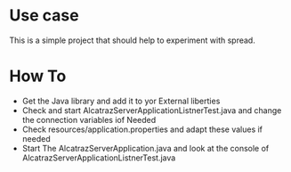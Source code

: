 # Use case
This is a simple project that should help to experiment with spread.

# How To 

- Get the Java library and add it to yor External liberties
- Check and start AlcatrazServerApplicationListnerTest.java and change the connection variables iof Needed 
- Check resources/application.properties and adapt these values if needed
- Start The AlcatrazServerApplication.java and look at the console of AlcatrazServerApplicationListnerTest.java 